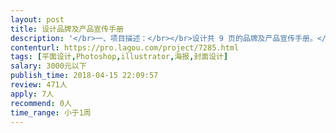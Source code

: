 ```yaml
---                
layout: post       
title: 设计品牌及产品宣传手册           
description: '</br>一、项目描述：</br></br>设计共 9 页的品牌及产品宣传手册。</br></br>二、主要功能点：</br></br>主要针对图文排版和布局。</br>'     
contenturl: https://pro.lagou.com/project/7285.html      
tags: [平面设计,Photoshop,illustrator,海报,封面设计]            
salary: 3000元以下          
publish_time: 2018-04-15 22:09:57         
review: 471人                   
apply: 7人                   
recommend: 0人                   
time_range: 小于1周              
---                 
```


